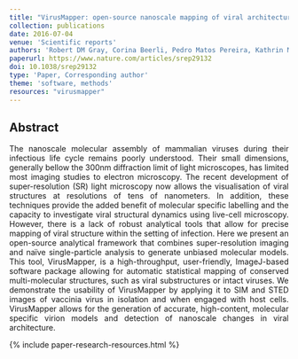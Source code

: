 ```yaml
---
title: "VirusMapper: open-source nanoscale mapping of viral architecture through super-resolution microscopy"
collection: publications
date: 2016-07-04
venue: 'Scientific reports'
authors: 'Robert DM Gray, Corina Beerli, Pedro Matos Pereira, Kathrin Maria Scherer, Jerzy Samolej, Christopher Karl Ernst Bleck, Jason Mercer, Ricardo Henriques'
paperurl: https://www.nature.com/articles/srep29132
doi: 10.1038/srep29132
type: 'Paper, Corresponding author'
theme: 'software, methods'
resources: "virusmapper"
---
```


<h2> Abstract </h2>
<p align= "justify">
The nanoscale molecular assembly of mammalian viruses during their infectious life cycle remains poorly understood. Their small dimensions, generally bellow the 300nm diffraction limit of light microscopes, has limited most imaging studies to electron microscopy. The recent development of super-resolution (SR) light microscopy now allows the visualisation of viral structures at resolutions of tens of nanometers. In addition, these techniques provide the added benefit of molecular specific labelling and the capacity to investigate viral structural dynamics using live-cell microscopy. However, there is a lack of robust analytical tools that allow for precise mapping of viral structure within the setting of infection. Here we present an open-source analytical framework that combines super-resolution imaging and naïve single-particle analysis to generate unbiased molecular models. This tool, VirusMapper, is a high-throughput, user-friendly, ImageJ-based software package allowing for automatic statistical mapping of conserved multi-molecular structures, such as viral substructures or intact viruses. We demonstrate the usability of VirusMapper by applying it to SIM and STED images of vaccinia virus in isolation and when engaged with host cells. VirusMapper allows for the generation of accurate, high-content, molecular specific virion models and detection of nanoscale changes in viral architecture.

{% include paper-research-resources.html %}
